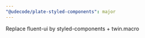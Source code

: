 ```yaml
---
"@udecode/plate-styled-components": major
---
```


Replace fluent-ui by styled-components + twin.macro
